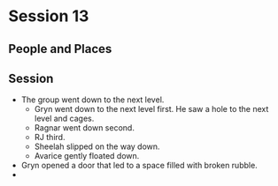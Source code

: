 # Session 13
## People and Places
## Session
* The group went down to the next level.
	* Gryn went down to the next level first. He saw a hole to the next level and cages.
	* Ragnar went down second.
	* RJ third.
	* Sheelah slipped on the way down.
	* Avarice gently floated down.
* Gryn opened a door that led to a space filled with broken rubble.
* 
<!--stackedit_data:
eyJoaXN0b3J5IjpbLTE3NzkyNTU2NywtMTE5MTM2MTEwM119
-->